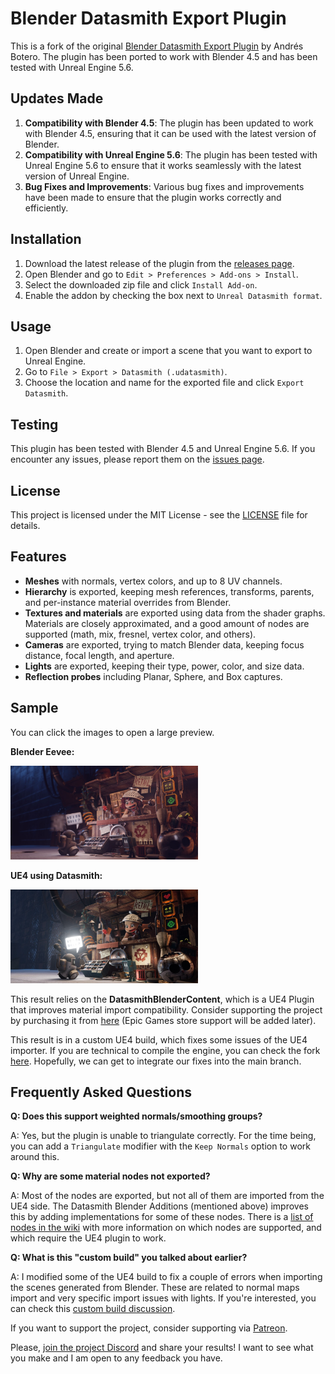 # Blender Datasmith Export Plugin

This is a fork of the original [Blender Datasmith Export Plugin](https://github.com/0xafbf/blender-datasmith-export) by Andrés Botero. The plugin has been ported to work with Blender 4.5 and has been tested with Unreal Engine 5.6.

## Updates Made

1. **Compatibility with Blender 4.5**: The plugin has been updated to work with Blender 4.5, ensuring that it can be used with the latest version of Blender.
2. **Compatibility with Unreal Engine 5.6**: The plugin has been tested with Unreal Engine 5.6 to ensure that it works seamlessly with the latest version of Unreal Engine.
3. **Bug Fixes and Improvements**: Various bug fixes and improvements have been made to ensure that the plugin works correctly and efficiently.

## Installation

1. Download the latest release of the plugin from the [releases page](https://github.com/tankshield/Datasmith2Blender/releases).
2. Open Blender and go to `Edit > Preferences > Add-ons > Install`.
3. Select the downloaded zip file and click `Install Add-on`.
4. Enable the addon by checking the box next to `Unreal Datasmith format`.

## Usage

1. Open Blender and create or import a scene that you want to export to Unreal Engine.
2. Go to `File > Export > Datasmith (.udatasmith)`.
3. Choose the location and name for the exported file and click `Export Datasmith`.

## Testing

This plugin has been tested with Blender 4.5 and Unreal Engine 5.6. If you encounter any issues, please report them on the [issues page](https://github.com/tankshield/Datasmith2Blender/issues).

## License

This project is licensed under the MIT License - see the [LICENSE](LICENSE) file for details.

## Features

* **Meshes** with normals, vertex colors, and up to 8 UV channels.
* **Hierarchy** is exported, keeping mesh references, transforms, parents, and per-instance material overrides from Blender.
* **Textures and materials** are exported using data from the shader graphs. Materials are closely approximated, and a good amount of nodes are supported (math, mix, fresnel, vertex color, and others).
* **Cameras** are exported, trying to match Blender data, keeping focus distance, focal length, and aperture.
* **Lights** are exported, keeping their type, power, color, and size data.
* **Reflection probes** including Planar, Sphere, and Box captures.

## Sample

You can click the images to open a large preview.

**Blender Eevee:**

<img alt="Blender Eevee render" src="docs/blender.jpg" width="300">

**UE4 using Datasmith:**

<img alt="UE4 render" src="docs/unreal.jpg" width="300">

This result relies on the **DatasmithBlenderContent**, which is a UE4 Plugin that improves material import compatibility. Consider supporting the project by purchasing it from [here][gumroad] (Epic Games store support will be added later).

[gumroad]: https://gum.co/DQvTL

This result is in a custom UE4 build, which fixes some issues of the UE4 importer. If you are technical to compile the engine, you can check the fork [here][ue4 fork]. Hopefully, we can get to integrate our fixes into the main branch.

[ue4 fork]: https://github.com/0xafbf/UnrealEngine/tree/master

## Frequently Asked Questions

**Q: Does this support weighted normals/smoothing groups?**

A: Yes, but the plugin is unable to triangulate correctly. For the time being, you can add a `Triangulate` modifier with the `Keep Normals` option to work around this.

**Q: Why are some material nodes not exported?**

A: Most of the nodes are exported, but not all of them are imported from the UE4 side. The Datasmith Blender Additions (mentioned above) improves this by adding implementations for some of these nodes. There is a [list of nodes in the wiki] with more information on which nodes are supported, and which require the UE4 plugin to work.

[list of nodes in the wiki]: https://github.com/0xafbf/blender-datasmith-export/wiki/Supported-Material-Nodes

**Q: What is this "custom build" you talked about earlier?**

A: I modified some of the UE4 build to fix a couple of errors when importing the scenes generated from Blender. These are related to normal maps import and very specific import issues with lights. If you're interested, you can check this [custom build discussion].

[custom build discussion]: https://github.com/0xafbf/blender-datasmith-export/issues/25

If you want to support the project, consider supporting via [Patreon].

[patreon]: https://www.patreon.com/0xafbf

Please, [join the project Discord][join_discord] and share your results! I want to see what you make and I am open to any feedback you have.

[join_discord]: https://discord.gg/NJt5ADJ
